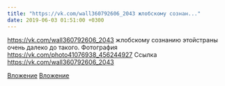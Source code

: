 ```yaml
---
title: "https://vk.com/wall360792606_2043 жлобскому сознан..."
date: 2019-06-03 01:51:00 +0300
---
```


https://vk.com/wall360792606_2043 жлобскому сознанию этойстраны очень далеко до такого.
Фотография
https://vk.com/photo41076938_456244927
Ссылка
https://vk.com/wall360792606_2043

[Вложение](https://vk.com/photo41076938_456244927)
[Вложение](https://vk.com/wall360792606_2043)
